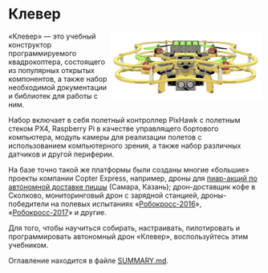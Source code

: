Клевер
======

<img src="img/clever.jpg" align="right" width="300px" alt="Клевер">

«Клевер» — это учебный конструктор программируемого квадрокоптера, состоящего из популярных открытых компонентов, а также набор необходимой документации и библиотек для работы с ним.

Набор включает в себя полетный контроллер PixHawk с полетным стеком PX4, Raspberry Pi в качестве управлящего бортового компьютера, модуль камеры для реализации полетов с использованием компьютерного зрения, а также набор различных датчиков и другой периферии.

На базе точно такой же платформы были созданы многие «большие» проекты компании Copter Express, например, дроны для [пиар-акций по автономной доставке пиццы](https://www.youtube.com/watch?v=hmkAoZOtF58) (Самара, Казань); дрон-доставщик кофе в Сколково, мониторинговый дрон с зарядной станцией, дроны-победители на полевых испытаниях «[Робокросс-2016](https://www.youtube.com/watch?v=dGbDaz_VmYU)», «[Робокросс-2017](https://youtu.be/AQnd2CRczbQ)» и другие.

Для того, чтобы научиться собирать, настраивать, пилотировать и программировать автономный дрон «Клевер», воспользуйтесь этим учебником.

Оглавление находится в файле [SUMMARY.md](/SUMMARY.md).